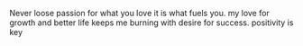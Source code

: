 Never loose passion for what you love it is what fuels you.
my love for growth and better life keeps me burning with desire for success.
 positivity is key
